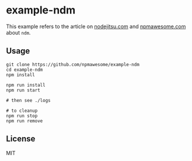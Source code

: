 # example-ndm

This example refers to the article on [nodejitsu.com](http://blog.nodejitsu.com/) and [npmawesome.com](http://npmawesome.com/posts/ndm) about `ndm`.

## Usage

    git clone https://github.com/npmawesome/example-ndm
    cd example-ndm
    npm install

    npm run install
    npm run start

    # then see ./logs

    # to cleanup
    npm run stop
    npm run remove

## License

MIT
